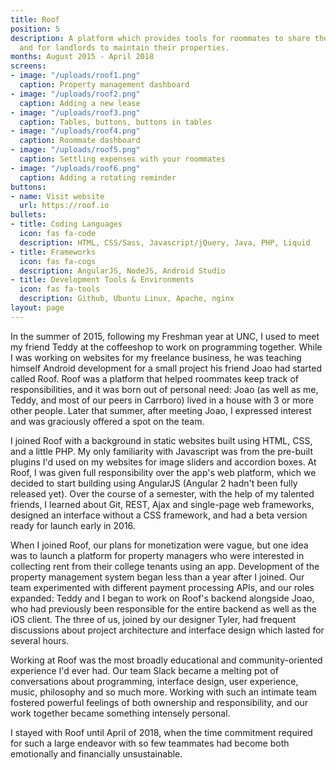```yaml
---
title: Roof
position: 5
description: A platform which provides tools for roommates to share their homes
  and for landlords to maintain their properties.
months: August 2015 - April 2018
screens:
- image: "/uploads/roof1.png"
  caption: Property management dashboard
- image: "/uploads/roof2.png"
  caption: Adding a new lease
- image: "/uploads/roof3.png"
  caption: Tables, buttons, buttons in tables
- image: "/uploads/roof4.png"
  caption: Roommate dashboard
- image: "/uploads/roof5.png"
  caption: Settling expenses with your roommates
- image: "/uploads/roof6.png"
  caption: Adding a rotating reminder
buttons:
- name: Visit website
  url: https://roof.io
bullets:
- title: Coding Languages
  icon: fas fa-code
  description: HTML, CSS/Sass, Javascript/jQuery, Java, PHP, Liquid
- title: Frameworks
  icon: fas fa-cogs
  description: AngularJS, NodeJS, Android Studio
- title: Development Tools & Environments
  icon: fas fa-tools
  description: Github, Ubuntu Linux, Apache, nginx
layout: page
---
```


In the summer of 2015, following my Freshman year at UNC, I used to meet my friend Teddy at the coffeeshop to work on programming together. While I was working on websites for my freelance business, he was teaching himself Android development for a small project his friend Joao had started called Roof. Roof was a platform that helped roommates keep track of responsibilities, and it was born out of personal need: Joao (as well as me, Teddy, and most of our peers in Carrboro) lived in a house with 3 or more other people. Later that summer, after meeting Joao, I expressed interest and was graciously offered a spot on the team.

I joined Roof with a background in static websites built using HTML, CSS, and a little PHP. My only familiarity with Javascript was from the pre-built plugins I'd used on my websites for image sliders and accordion boxes. At Roof, I was given full responsibility over the app's web platform, which we decided to start building using AngularJS (Angular 2 hadn't been fully released yet). Over the course of a semester, with the help of my talented friends, I learned about Git, REST, Ajax and single-page web frameworks, designed an interface without a CSS framework, and had a beta version ready for launch early in 2016.

When I joined Roof, our plans for monetization were vague, but one idea was to launch a platform for property managers who were interested in collecting rent from their college tenants using an app. Development of the property management system began less than a year after I joined. Our team experimented with different payment processing APIs, and our roles expanded: Teddy and I began to work on Roof's backend alongside Joao, who had previously been responsible for the entire backend as well as the iOS client. The three of us, joined by our designer Tyler, had frequent discussions about project architecture and interface design which lasted for several hours.

Working at Roof was the most broadly educational and community-oriented experience I'd ever had. Our team Slack became a melting pot of conversations about programming, interface design, user experience, music, philosophy and so much more. Working with such an intimate team fostered powerful feelings of both ownership and responsibility, and our work together became something intensely personal.

I stayed with Roof until April of 2018, when the time commitment required for such a large endeavor with so few teammates had become both emotionally and financially unsustainable.